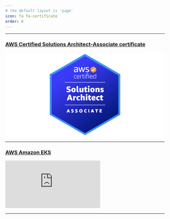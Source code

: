 ```yaml
---
# the default layout is 'page'
icon: fa fa-certificate
order: 6
---
```

<script defer data-domain="senad-d.github.io" src="https://plus.seki.pro/js/script.js"></script>

---

### [AWS Certified Solutions Architect-Associate certificate](https://github.com/senad-d/senad-d.github.io/blob/6515949f370883370923b27de9b0af79b44ad774/_media/cert/AWSCertifiedSolutionsArchitect-Associatecertificate.pdf)
![AWS Certified Solutions Architect-Associate certificate](https://github.com/senad-d/senad-d.github.io/blob/d57763196443ec16097c9224c1bcf9e544875de0/_media/cert/badge2.png?raw=true)

---

### [AWS Amazon EKS](https://github.com/senad-d/senad-d.github.io/blob/6515949f370883370923b27de9b0af79b44ad774/_media/cert/AWSCertifiedSolutionsArchitect-Associatecertificate.pdf)
![AWS Amazon EKS](https://github.com/senad-d/senad-d.github.io/blob/6515949f370883370923b27de9b0af79b44ad774/_media/cert/AmazonEKSKnowledgeBadgeAssessment.pdf?raw=true)

---